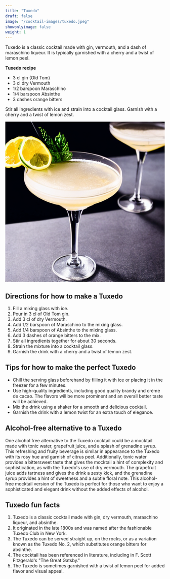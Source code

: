 ```yaml
---
title: "Tuxedo"
draft: false
image: "/cocktail-images/tuxedo.jpeg"
showonlyimage: false
weight: 1
---
```


Tuxedo is a classic cocktail made with gin, vermouth, and a dash of maraschino liqueur. It is typically garnished with a cherry and a twist of lemon peel.

<!--more-->

**Tuxedo recipe**

- 3 cl gin (Old Tom)
- 3 cl dry Vermouth
- 1/2 barspoon Maraschino
- 1/4 barspoon Absinthe
- 3 dashes orange bitters


Stir all ingredients with ice and strain into a cocktail glass.  Garnish with a cherry and a twist of lemon zest.

![](/cocktail-images/tuxedo.jpeg)


## Directions for how to make a Tuxedo

1. Fill a mixing glass with ice.
2. Pour in 3 cl of Old Tom gin.
3. Add 3 cl of dry Vermouth.
4. Add 1/2 barspoon of Maraschino to the mixing glass.
5. Add 1/4 barspoon of Absinthe to the mixing glass.
6. Add 3 dashes of orange bitters to the mix.
7. Stir all ingredients together for about 30 seconds.
8. Strain the mixture into a cocktail glass.
9. Garnish the drink with a cherry and a twist of lemon zest.

## Tips for how to make the perfect Tuxedo

- Chill the serving glass beforehand by filling it with ice or placing it in the freezer for a few minutes.
- Use high-quality ingredients, including good quality brandy and crème de cacao. The flavors will be more prominent and an overall better taste will be achieved. 
- Mix the drink using a shaker for a smooth and delicious cocktail. 
- Garnish the drink with a lemon twist for an extra touch of elegance.

## Alcohol-free alternative to a Tuxedo

One alcohol free alternative to the Tuxedo cocktail could be a mocktail made with tonic water, grapefruit juice, and a splash of grenadine syrup. This refreshing and fruity beverage is similar in appearance to the Tuxedo with its rosy hue and garnish of citrus peel. Additionally, tonic water provides a bittersweet taste that gives the mocktail a hint of complexity and sophistication, as with the Tuxedo's use of dry vermouth. The grapefruit juice adds tartness and gives the drink a zesty kick, and the grenadine syrup provides a hint of sweetness and a subtle floral note. This alcohol-free mocktail version of the Tuxedo is perfect for those who want to enjoy a sophisticated and elegant drink without the added effects of alcohol.

## Tuxedo fun facts

1. Tuxedo is a classic cocktail made with gin, dry vermouth, maraschino liqueur, and absinthe.
2. It originated in the late 1800s and was named after the fashionable Tuxedo Club in New York.
3. The Tuxedo can be served straight up, on the rocks, or as a variation known as the Tuxedo No. 2, which substitutes orange bitters for absinthe.
4. The cocktail has been referenced in literature, including in F. Scott Fitzgerald's "The Great Gatsby."
5. The Tuxedo is sometimes garnished with a twist of lemon peel for added flavor and visual appeal.
